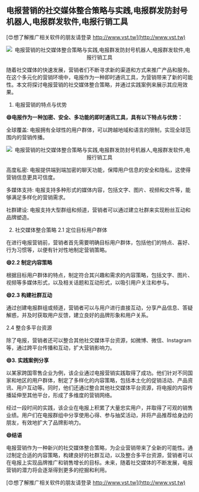 ## **电报营销的社交媒体整合策略与实践,电报群发防封号机器人,电报群发软件,电报行销工具**

[😍想了解推广相关软件的朋友请登录 http://www.vst.tw](http://www.vst.tw)

 <center><img src="https://vst.tw/MP4/tuiguang/png/7.png" alt="电报营销的社交媒体整合策略与实践,电报群发防封号机器人,电报群发软件,电报行销工具"></center>

随着社交媒体的快速发展，营销者们不断寻求新的渠道和方式来推广产品和服务。在这个多元化的营销环境中，电报作为一种即时通讯工具，为营销带来了新的可能性。本文将探讨电报营销的社交媒体整合策略，并通过实践案例来展示其应用效果。

1. 电报营销的特点与优势

**😄电报作为一种加密、安全、多功能的即时通讯工具，具有以下特点与优势：**

全球覆盖: 电报拥有全球性的用户群体，可以跨越地域和语言的限制，实现全球范围内的营销传播。

 <center><img src="https://vst.tw/MP4/tuiguang/png/5.png" alt="电报营销的社交媒体整合策略与实践,电报群发防封号机器人,电报群发软件,电报行销工具"></center>

高度私密: 电报提供端到端加密的聊天功能，保障用户信息的安全和隐私，这使得营销信息更具可信度。

多媒体支持: 电报支持多种形式的媒体内容，包括文字、图片、视频和文件等，能够满足多样化的营销需求。

社群建设: 电报支持大型群组和频道，营销者可以通过建立社群来实现粉丝互动和品牌塑造。

2. 社交媒体整合策略
2.1 定位目标用户群体

在进行电报营销前，营销者首先需要明确目标用户群体，包括他们的特点、喜好、行为习惯等，以便有针对性地制定营销策略。

**😄2.2 制定内容策略**

根据目标用户群体的特点，制定符合其兴趣和需求的内容策略，包括文字、图片、视频等多媒体形式，以及相关话题和互动形式，以吸引用户关注和参与。

**😄2.3 构建社群互动**

通过创建电报群组或频道，营销者可以与用户进行直接互动，分享产品信息、答疑解惑，并及时获取用户反馈，建立良好的品牌形象和用户关系。

2.4 整合多平台资源

除了电报，营销者还可以整合其他社交媒体平台资源，如微博、微信、Instagram等，通过跨平台传播和互动，扩大营销影响力。

**😄3. 实践案例分享**

以某家跨国零售企业为例，该企业通过电报营销实践取得了成功。他们针对不同国家和地区的用户群体，制定了多样化的内容策略，包括本土化的促销活动、产品资讯、用户互动等。同时，他们还通过整合其他社交媒体平台资源，将电报的内容传播延伸至其他平台，形成了多维度的营销网络。

经过一段时间的实践，该企业在电报上积累了大量忠实用户，并取得了可观的销售业绩。用户们在电报群组中分享使用心得、参与抽奖活动，并将产品推荐给身边的朋友，有效地扩大了品牌影响力。

**😄结语**

电报营销作为一种新兴的社交媒体整合策略，为企业营销带来了全新的可能性。通过制定合适的内容策略，构建良好的社群互动，以及整合多平台资源，营销者可以在电报上实现品牌推广和销售增长的目标。未来，随着社交媒体的不断发展，电报营销的潜力将会逐渐得到更多的挖掘和利用。

[😍想了解推广相关软件的朋友请登录 http://www.vst.tw](http://www.vst.tw)



